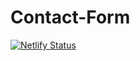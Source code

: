 # Contact-Form

[![Netlify Status](https://api.netlify.com/api/v1/badges/4039f190-7a12-4058-b716-cff64ea5f25c/deploy-status)](https://app.netlify.com/sites/contact-form18/deploys)
